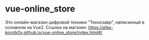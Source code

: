 # vue-online_store
Это онлайн-магазин цифровой техники "Технозавр", написанный в основном на Vue2.
Ссылка на магазин: https://a1ex-korotk0v.github.io/vue-online_store/index.html#/
